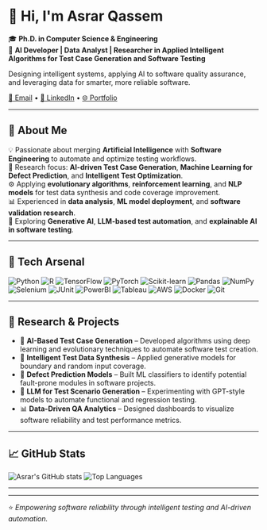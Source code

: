 # 👋 Hi, I'm Asrar Qassem

🎓 **Ph.D. in Computer Science & Engineering**  
🤖 **AI Developer | Data Analyst | Researcher in Applied Intelligent Algorithms for Test Case Generation and Software Testing**

Designing intelligent systems, applying AI to software quality assurance, and leveraging data for smarter, more reliable software.

[📧 Email](mailto:asrar.a.qassem@gmail.com) • [🔗 LinkedIn]() • [🌐 Portfolio]()

---

## 🧠 About Me
💡 Passionate about merging **Artificial Intelligence** with **Software Engineering** to automate and optimize testing workflows.  
🧩 Research focus: **AI-driven Test Case Generation**, **Machine Learning for Defect Prediction**, and **Intelligent Test Optimization**.  
⚙️ Applying **evolutionary algorithms**, **reinforcement learning**, and **NLP models** for test data synthesis and code coverage improvement.  
📊 Experienced in **data analysis**, **ML model deployment**, and **software validation research**.  
🚀 Exploring **Generative AI**, **LLM-based test automation**, and **explainable AI in software testing**.

---

## 🧰 Tech Arsenal

![Python](https://img.shields.io/badge/Code-Python-blue?style=flat-square)
![R](https://img.shields.io/badge/Language-R-lightgrey?style=flat-square)
![TensorFlow](https://img.shields.io/badge/Framework-TensorFlow-orange?style=flat-square)
![PyTorch](https://img.shields.io/badge/Framework-PyTorch-red?style=flat-square)
![Scikit-learn](https://img.shields.io/badge/Library-Scikit--learn-yellow?style=flat-square)
![Pandas](https://img.shields.io/badge/Library-Pandas-green?style=flat-square)
![NumPy](https://img.shields.io/badge/Library-NumPy-blue?style=flat-square)
![Selenium](https://img.shields.io/badge/Testing-Selenium-lightgrey?style=flat-square)
![JUnit](https://img.shields.io/badge/Testing-JUnit-green?style=flat-square)
![PowerBI](https://img.shields.io/badge/Tool-PowerBI-yellow?style=flat-square)
![Tableau](https://img.shields.io/badge/Tool-Tableau-blue?style=flat-square)
![AWS](https://img.shields.io/badge/Cloud-AWS-orange?style=flat-square)
![Docker](https://img.shields.io/badge/DevOps-Docker-blue?style=flat-square)
![Git](https://img.shields.io/badge/Version-Git-lightgrey?style=flat-square)

---

## 🧩 Research & Projects
- 🤖 **AI-Based Test Case Generation** – Developed algorithms using deep learning and evolutionary techniques to automate software test creation.  
- 🧠 **Intelligent Test Data Synthesis** – Applied generative models for boundary and random input coverage.  
- 🧮 **Defect Prediction Models** – Built ML classifiers to identify potential fault-prone modules in software projects.  
- 🧰 **LLM for Test Scenario Generation** – Experimenting with GPT-style models to automate functional and regression testing.  
- 📊 **Data-Driven QA Analytics** – Designed dashboards to visualize software reliability and test performance metrics.

---

## 📈 GitHub Stats
![Asrar's GitHub stats](https://github-readme-stats.vercel.app/api?username=AsrarQassem&show_icons=true&theme=tokyonight)
![Top Languages](https://github-readme-stats.vercel.app/api/top-langs/?username=AsrarQassem&layout=compact&theme=tokyonight)

---

<!--

## 📫 Connect With Me
[![LinkedIn](https://img.shields.io/badge/LinkedIn-Connect-blue?style=flat-square&logo=linkedin)](https://linkedin.com/in/yourprofile)
[![Google Scholar](https://img.shields.io/badge/Google_Scholar-View-blue?style=flat-square&logo=googlescholar)](https://scholar.google.com/citations?user=YourID)
[![Portfolio](https://img.shields.io/badge/Portfolio-Visit-green?style=flat-square&logo=googlechrome)](https://yourwebsite.com)

-->
---

⭐ *Empowering software reliability through intelligent testing and AI-driven automation.*
